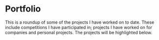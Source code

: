 # Portfolio
This is a roundup of some of the projects I have worked on to date. These include competitions I have participated in; projects I have worked on for companies and personal projects. The projects will be highlighted below.
